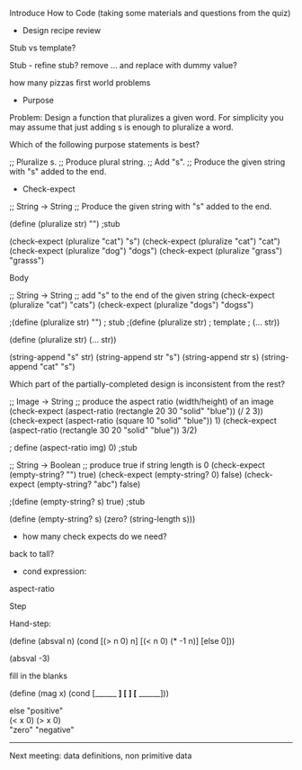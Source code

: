 
Introduce How to Code (taking some materials and questions from the quiz)


- Design recipe review


Stub vs template?

Stub - refine stub? remove ... and replace with dummy value?


how many pizzas
first world problems



- Purpose

Problem: Design a function that pluralizes a given word. For simplicity you may assume that just adding s is enough to pluralize a word.

Which of the following purpose statements is best?


;; Pluralize s.
;; Produce plural string.
;; Add "s".
;; Produce the given string with "s" added to the end.




- Check-expect

;; String -> String
;; Produce the given string with "s" added to the end.
  
(define (pluralize str) "")  ;stub


(check-expect (pluralize "cat") "s")
(check-expect (pluralize "cat") "cat")
(check-expect (pluralize "dog") "dogs")
(check-expect (pluralize "grass") "grasss")



Body

;; String -> String 
;; add "s" to the end of the given string
(check-expect (pluralize "cat") "cats")
(check-expect (pluralize "dogs") "dogss")

;(define (pluralize str) "")        ; stub
;(define (pluralize str)            ; template
;  (... str))
    
(define (pluralize str)
  (... str))

(string-append "s" str)
(string-append str "s")
(string-append str s)
(string-append "cat" "s")




Which part of the partially-completed design is inconsistent from the rest?

;; Image -> String
;; produce the aspect ratio (width/height) of an image
(check-expect (aspect-ratio (rectangle 20 30 "solid" "blue")) (/ 2 3))
(check-expect (aspect-ratio (square 10 "solid" "blue")) 1)
(check-expect (aspect-ratio (rectangle 30 20 "solid" "blue")) 3/2)

; define (aspect-ratio img) 0) ;stub





;; String -> Boolean
;; produce true if string length is 0
(check-expect (empty-string? "") true)
(check-expect (empty-string? 0) false)
(check-expect (empty-string? "abc") false)

;(define (empty-string? s) true) ;stub

(define (empty-string? s)
  (zero? (string-length s)))
  


- how many check expects do we need? 

back to tall?


  
- cond expression:

aspect-ratio


Step


Hand-step:

(define (absval n)
  (cond [(> n 0) n]
        [(< n 0) (* -1 n)]
        [else 0]))
        
        
(absval -3)


fill in the blanks


(define (mag x)
  (cond 
    [______ ______]
    [______ ______]
    [______ ______]))
    

else
"positive"    
(< x 0)
(> x 0)  
"zero"
"negative"





---
Next meeting: data definitions, non primitive data
